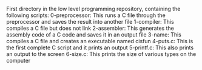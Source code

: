 First directory in the low level programming repository, containing the following scripts:
0-preprocessor: This runs a C file through the preprocessor and saves the result into another file
1-compiler: This compiles a C file but does not link
2-assembler: This generates the assembly code of a C code and saves it in an output file
3-name: This compiles a C file and creates an executable named cisfun
4-puts.c: This is the first complete C script and it prints an output
5-printf.c: This also prints an output to the screen
6-size.c: This prints the size of various types on the computer

